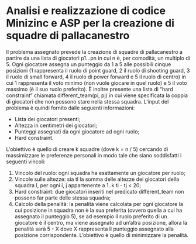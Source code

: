 # Analisi e realizzazione di codice Minizinc e ASP per la creazione di squadre di pallacanestro

Il problema assegnato prevede la creazione di squadre di pallacanestro a partire da una lista di giocatori p1…pn in cui n è, per comodità, un multiplo di 5. 
Ogni giocatore assegna un punteggio da 1 a 5 alle possibili cinque posizioni (1 rappresenta il ruolo di point guard, 2 il ruolo di shooting guard, 3 il ruolo di small forward, 4 il 
ruolo di power forward e 5 il ruolo di centro) in cui 1 rappresenta il voto minimo (non vuole giocare in quel ruolo) e 5 il voto massimo (è il suo ruolo preferito). È inoltre 
presente una lista di “hard constraint” chiamata different_team(pi, pj) in cui viene specificata la coppia di giocatori che non possono stare nella stessa 
squadra. L’input del problema è quindi fornito dalle seguenti informazioni:
- Lista dei giocatori presenti;
- Altezza in centimetri dei giocatori;
- Punteggi assegnati da ogni giocatore ad ogni ruolo;
- Hard constraint.

L'obiettivo è quello di creare k squadre (dove k = n / 5) cercando di massimizzare le preferenze personali in modo tale che siano soddisfatti i seguenti vincoli:
1. Vincolo del ruolo: ogni squadra ha esattamente un giocatore per ruolo;
2. Vincole sulle altezze: sia tl la somma delle altezze dei giocatori della squadra l, per ogni i, j appartenente a 1..k ti - tj $<$ 20;
3. Hard constraint: due giocatori inseriti nel predicato different_team non possono far parte delle stessa squadra;
4. Calcolo della penalità: la penalità viene calcolata per ogni giocatore la cui posizione in squadra non è la sua preferita (ovvero quella a cui ha assegnato il punteggio 5), se
ad esempio il ruolo preferito di un giocatore è il centro, ma viene assegnato ad un’altra posizione, allora la penalità sarà 5 - X dove X rappresenta il punteggio assegnato alla
posizione corrispondente. L’obiettivo è quello di minimizzare la penalità.
